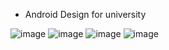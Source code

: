 * Android Design for university

![image](https://github.com/nika19du/AndroidDesign/assets/59253452/bee0a778-e91b-4962-b2e5-fdd8dc0ed64b)
![image](https://github.com/nika19du/AndroidDesign/assets/59253452/721ec9ce-f945-4033-9b8e-22c3a3b8aa35)
![image](https://github.com/nika19du/AndroidDesign/assets/59253452/ee0d9654-b23a-4abf-92eb-61e58b9dd3aa)
![image](https://github.com/nika19du/AndroidDesign/assets/59253452/b2b6e47d-6467-488d-94c9-a40d546882f5)
